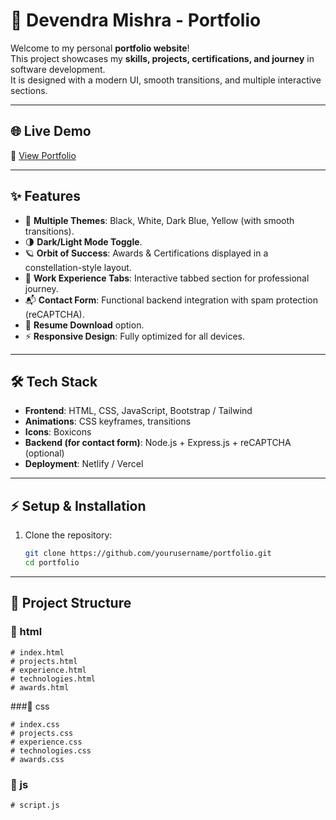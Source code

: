 # 🚀 Devendra Mishra - Portfolio

Welcome to my personal **portfolio website**!  
This project showcases my **skills, projects, certifications, and journey** in software development.  
It is designed with a modern UI, smooth transitions, and multiple interactive sections.

---

## 🌐 Live Demo
🔗 [View Portfolio](https://devportfo1io.netlify.app/)

---

## ✨ Features
- 🎨 **Multiple Themes**: Black, White, Dark Blue, Yellow (with smooth transitions).
- 🌗 **Dark/Light Mode Toggle**.
- 🪐 **Orbit of Success**: Awards & Certifications displayed in a constellation-style layout.
- 📂 **Work Experience Tabs**: Interactive tabbed section for professional journey.
- 📬 **Contact Form**: Functional backend integration with spam protection (reCAPTCHA).
- 📄 **Resume Download** option.
- ⚡ **Responsive Design**: Fully optimized for all devices.

---

## 🛠️ Tech Stack
- **Frontend**: HTML, CSS, JavaScript, Bootstrap / Tailwind
- **Animations**: CSS keyframes, transitions
- **Icons**: Boxicons
- **Backend (for contact form)**: Node.js + Express.js + reCAPTCHA (optional)
- **Deployment**: Netlify / Vercel
---

## ⚡ Setup & Installation
1. Clone the repository:
   ```bash
   git clone https://github.com/yourusername/portfolio.git
   cd portfolio
---

## 📂 Project Structure
 ### 📂 html
    # index.html
    # projects.html
    # experience.html
    # technologies.html
    # awards.html
 ###📂 css
       
    # index.css
    # projects.css
    # experience.css
    # technologies.css
    # awards.css
 ### 📂 js
    # script.js
